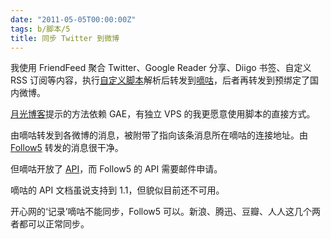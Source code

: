 ```yaml
---
date: "2011-05-05T00:00:00Z"
tags: b/脚本/5
title: 同步 Twitter 到微博
---
```


我使用 FriendFeed 聚合 Twitter、Google Reader 分享、Diigo 书签、自定义 RSS 订阅等内容，执行[自定义脚本][1]解析后转发到[嘀咕][2]，后者再转发到预绑定了国内微博。

[月光博客][3]提示的方法依赖 GAE，有独立 VPS 的我更愿意使用脚本的直接方式。

由嘀咕转发到各微博的消息，被附带了指向该条消息所在嘀咕的连接地址。由 [Follow5][4] 转发的消息很干净。

但嘀咕开放了 [API][5]，而 Follow5 的 API 需要邮件申请。

嘀咕的 API 文档虽说支持到 1.1，但貌似目前还不可用。

开心网的‘记录’嘀咕不能同步，Follow5 可以。新浪、腾迅、豆瓣、人人这几个两者都可以正常同步。

[1]: https://gist.github.com/951656
[2]: http://digu.com
[3]: http://www.williamlong.info/archives/2049.html
[4]: http://follow5.com
[5]: http://code.google.com/p/digu-api/w/list
